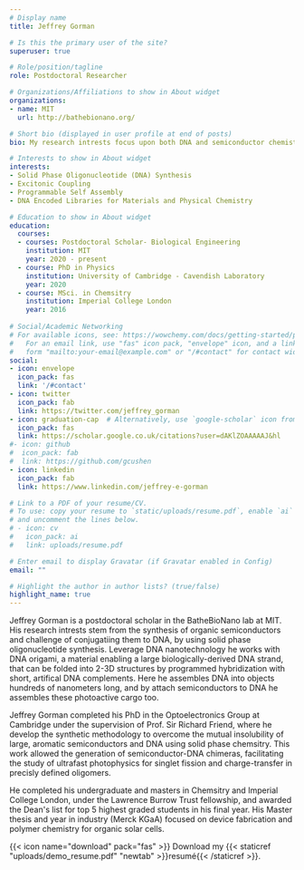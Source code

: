 ```yaml
---
# Display name
title: Jeffrey Gorman

# Is this the primary user of the site?
superuser: true

# Role/position/tagline
role: Postdoctoral Researcher

# Organizations/Affiliations to show in About widget
organizations:
- name: MIT
  url: http://bathebionano.org/

# Short bio (displayed in user profile at end of posts)
bio: My research intrests focus upon both DNA and semiconductor chemistry. I leverage DNA assembly and biological screening to both control and optimize spatial engineering between semiconductors for solar energy and quantum information science. 

# Interests to show in About widget
interests:
- Solid Phase Oligonucleotide (DNA) Synthesis
- Excitonic Coupling
- Programmable Self Assembly
- DNA Encoded Libraries for Materials and Physical Chemistry

# Education to show in About widget
education:
  courses:
  - courses: Postdoctoral Scholar- Biological Engineering
    institution: MIT
    year: 2020 - present
  - course: PhD in Physics
    institution: University of Cambridge - Cavendish Laboratory
    year: 2020
  - course: MSci. in Chemsitry
    institution: Imperial College London
    year: 2016
 
# Social/Academic Networking
# For available icons, see: https://wowchemy.com/docs/getting-started/page-builder/#icons
#   For an email link, use "fas" icon pack, "envelope" icon, and a link in the
#   form "mailto:your-email@example.com" or "/#contact" for contact widget.
social:
- icon: envelope
  icon_pack: fas
  link: '/#contact'
- icon: twitter
  icon_pack: fab
  link: https://twitter.com/jeffrey_gorman
- icon: graduation-cap  # Alternatively, use `google-scholar` icon from `ai` icon pack
  icon_pack: fas
  link: https://scholar.google.co.uk/citations?user=dAKlZOAAAAAJ&hl
#- icon: github
#  icon_pack: fab
#  link: https://github.com/gcushen
- icon: linkedin
  icon_pack: fab
  link: https://www.linkedin.com/jeffrey-e-gorman

# Link to a PDF of your resume/CV.
# To use: copy your resume to `static/uploads/resume.pdf`, enable `ai` icons in `params.toml`, 
# and uncomment the lines below.
# - icon: cv
#   icon_pack: ai
#   link: uploads/resume.pdf

# Enter email to display Gravatar (if Gravatar enabled in Config)
email: ""

# Highlight the author in author lists? (true/false)
highlight_name: true
---
```


Jeffrey Gorman is a postdoctoral scholar in the BatheBioNano lab at MIT. His research intrests stem from the synthesis of organic semiconductors and challenge of conjugatiing them to DNA, by using solid phase oligonucleotide synthesis. Leverage DNA nanotechnology he works with DNA origami, a material enabling a large biologically-derived DNA strand, that can be folded into 2-3D structures by programmed hybridization with short, artifical DNA complements. Here he assembles DNA into objects hundreds of nanometers long, and by attach semiconductors to DNA he assembles these photoactive cargo too.

Jeffrey Gorman completed his PhD in the Optoelectronics Group at Cambridge under the supervision of Prof. Sir Richard Friend, where he develop the synthetic methodology to overcome the mutual insolubility of large, aromatic semiconductors and DNA using solid phase chemsitry. This work allowed the generation of semiconductor-DNA chimeras, facilitating the study of  ultrafast photophysics for singlet fission and charge-transfer in precisly defined oligomers.

He completed his undergraduate and masters in Chemsitry and Imperial College London, under the Lawrence Burrow Trust fellowship, and awarded the Dean's list for top 5 highest graded students in his final year. His Master thesis and year in industry (Merck KGaA) focused on device fabrication and polymer chemistry for organic solar cells.


{{< icon name="download" pack="fas" >}} Download my {{< staticref "uploads/demo_resume.pdf" "newtab" >}}resumé{{< /staticref >}}.
